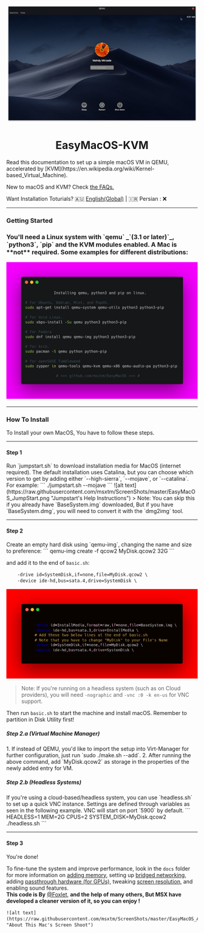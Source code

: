 ![alt text](https://raw.githubusercontent.com/msxtm/ScreenShots/master/EasyMacOS_LockScreen.png "Mojave's Screen Lock")

<center><h1> EasyMacOS-KVM </h1></center>
Read this documentation to set up a simple macOS VM in QEMU, accelerated by [KVM](https://en.wikipedia.org/wiki/Kernel-based_Virtual_Machine).

New to macOS and KVM? Check [the FAQs.](docs/FAQs.md)

Want Installation Toturials? 🇦🇺 [English(Global)](https://www.youtube.com/watch?v=6ZihYY6YMxM) | 🇮🇷 Persian : ❌
<hr></hr>
<h3> Getting Started <h3>
You'll need a Linux system with `qemu` _`(3.1 or later)`_, `python3`, `pip` and the KVM modules enabled. A Mac is **not** required. Some examples for different distributions:

![alt text](https://raw.githubusercontent.com/msxtm/ScreenShots/master/EasyMacOS_InstallNeeded.png "Install Requirements for your linux pc.")
<hr></hr>
<h3> How To Install </h3>
To Install your own MacOS, You have to follow these steps.
<hr></hr>
<h4> Step 1 </h4>
Run `jumpstart.sh` to download installation media for MacOS (internet required). The default installation uses Catalina, but you can choose which version to get by adding either `--high-sierra`, `--mojave`, or `--catalina`. For example:
```
./jumpstart.sh --mojave
```
![alt text](https://raw.githubusercontent.com/msxtm/ScreenShots/master/EasyMacOS_JumpStart.png "Jumpstart's Help Instructions")
> Note: You can skip this if you already have `BaseSystem.img` downloaded, But if you have `BaseSystem.dmg`, you will need to convert it with the `dmg2img` tool.
<hr></hr>
<h4> Step 2 </h4>
Create an empty hard disk using `qemu-img`, changing the name and size to preference:
```
qemu-img create -f qcow2 MyDisk.qcow2 32G
```

and add it to the end of `basic.sh`:
```
    -drive id=SystemDisk,if=none,file=MyDisk.qcow2 \
    -device ide-hd,bus=sata.4,drive=SystemDisk \
```
![alt text](https://raw.githubusercontent.com/msxtm/ScreenShots/master/EasyMacOS_Basic.png "Basic's Added Lines")
> Note: If you're running on a headless system (such as on Cloud providers), you will need `-nographic` and `-vnc :0 -k en-us` for VNC support.

Then run `basic.sh` to start the machine and install macOS. Remember to partition in Disk Utility first!

<h5> Step 2.a (Virtual Machine Manager) </h5>
1. If instead of QEMU, you'd like to import the setup into Virt-Manager for further configuration, just run `sudo ./make.sh --add`.
2. After running the above command, add `MyDisk.qcow2` as storage in the properties of the newly added entry for VM.

<h5> Step 2.b (Headless Systems) </h5>
If you're using a cloud-based/headless system, you can use `headless.sh` to set up a quick VNC instance. Settings are defined through variables as seen in the following example. VNC will start on port `5900` by default.
```
HEADLESS=1 MEM=2G CPUS=2 SYSTEM_DISK=MyDisk.qcow2 ./headless.sh
```
<hr></hr>
<h4> Step 3 </h4>

You're done!

To fine-tune the system and improve performance, look in the `docs` folder for more information on [adding memory](docs/guide-performance.md), setting up [bridged networking](docs/guide-networking.md), adding [passthrough hardware (for GPUs)](docs/guide-passthrough.md), tweaking [screen resolution](docs/guide-screen-resolution.md), and enabling sound features.
<br />
**This code is By** [@Foxlet](https://github.com/foxlet), <b>and the help of many others, 
    But MSX have developed a cleaner version of it, so you can enjoy ! </b>
    
    ![alt text](https://raw.githubusercontent.com/msxtm/ScreenShots/master/EasyMacOS_AboutThisMac.png "About This Mac's Screen Shoot")

